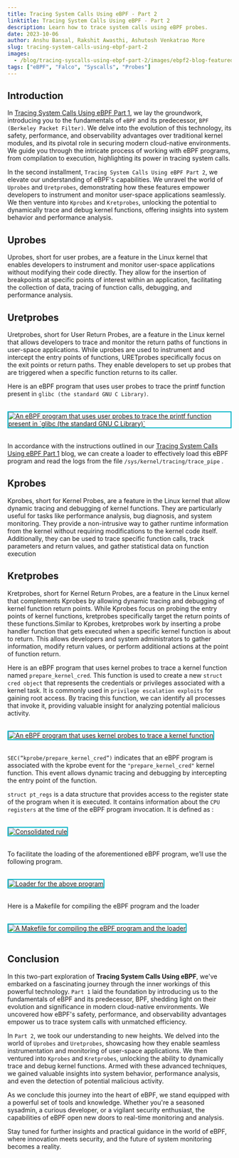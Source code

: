 ```yaml
---
title: Tracing System Calls Using eBPF - Part 2
linktitle: Tracing System Calls Using eBPF - Part 2
description: Learn how to trace system calls using eBPF probes.
date: 2023-10-06
author: Anshu Bansal, Rakshit Awasthi, Ashutosh Venkatrao More
slug: tracing-system-calls-using-ebpf-part-2
images:
  - /blog/tracing-syscalls-using-ebpf-part-2/images/ebpf2-blog-featured.png
tags: ["eBPF", "Falco", "Syscalls", "Probes"] 
---
```


## Introduction

In [Tracing System Calls Using eBPF Part 1](https://falco.org/blog/tracing-syscalls-using-ebpf-part-1/), we lay the groundwork, introducing you to the fundamentals of `eBPF` and its predecessor, `BPF (Berkeley Packet Filter)`. We delve into the evolution of this technology, its safety, performance, and observability advantages over traditional kernel modules, and its pivotal role in securing modern cloud-native environments. We guide you through the intricate process of working with eBPF programs, from compilation to execution, highlighting its power in tracing system calls.

In the second installment, `Tracing System Calls Using eBPF Part 2`, we elevate our understanding of eBPF's capabilities. We unravel the world of `Uprobes` and `Uretprobes`, demonstrating how these features empower developers to instrument and monitor user-space applications seamlessly. We then venture into `Kprobes` and `Kretprobes`, unlocking the potential to dynamically trace and debug kernel functions, offering insights into system behavior and performance analysis.

## Uprobes

Uprobes, short for user probes, are a feature in the Linux kernel that enables developers to instrument and monitor user-space applications without modifying their code directly. They allow for the insertion of breakpoints at specific points of interest within an application, facilitating the collection of data, tracing of function calls, debugging, and performance analysis. 

## Uretprobes

Uretprobes, short for User Return Probes, are a feature in the Linux kernel that allows developers to trace and monitor the return paths of functions in user-space applications. While uprobes are used to instrument and intercept the entry points of functions, URETprobes specifically focus on the exit points or return paths. They enable developers to set up probes that are triggered when a specific function returns to its caller.

Here is an eBPF program that uses user probes to trace the printf function present in `glibc (the standard GNU C Library)`.

<br><a target="_blank" href="images/ebpf2-01.png">
  <img style="border: 2px solid #00b4c8" 
       alt="An eBPF program that uses user probes to trace the printf function present in `glibc (the standard GNU C Library)`"
       src="images/ebpf2-01.png">
  </img>
</a><br><br>

In accordance with the instructions outlined in our [Tracing System Calls Using eBPF Part 1](https://falco.org/blog/tracing-syscalls-using-ebpf-part-1/) blog, we can create a loader to effectively load this eBPF program and read the logs from the file `/sys/kernel/tracing/trace_pipe` .

## Kprobes

Kprobes, short for Kernel Probes, are a feature in the Linux kernel that allow dynamic tracing and debugging of kernel functions. They are particularly useful for tasks like performance analysis, bug diagnosis, and system monitoring. They provide a non-intrusive way to gather runtime information from the kernel without requiring modifications to the kernel code itself. Additionally, they can be used to trace specific function calls, track parameters and return values, and gather statistical data on function execution

## Kretprobes

Kretprobes, short for Kernel Return Probes, are a feature in the Linux kernel that complements Kprobes by allowing dynamic tracing and debugging of kernel function return points. While Kprobes focus on probing the entry points of kernel functions, kretprobes specifically target the return points of these functions.Similar to Kprobes, kretprobes work by inserting a probe handler function that gets executed when a specific kernel function is about to return. This allows developers and system administrators to gather information, modify return values, or perform additional actions at the point of function return.

Here is an eBPF program that uses kernel probes to trace a kernel function named `prepare_kernel_cred`. This function is used to create a new `struct cred object` that represents the credentials or privileges associated with a kernel task. It is commonly used in `privilege escalation exploits` for gaining root access. By tracing this function, we can identify all processes that invoke it, providing valuable insight for analyzing potential malicious activity.

<br><a target="_blank" href="images/ebpf2-02.png">
  <img style="border: 2px solid #00b4c8" 
       alt="An eBPF program that uses kernel probes to trace a kernel function"
       src="images/ebpf2-02.png">
  </img>
</a><br><br>

`SEC(“kprobe/prepare_kernel_cred”)` indicates that an eBPF program is associated with the kprobe event for the `"prepare_kernel_cred"` kernel function. This event allows dynamic tracing and debugging by intercepting the entry point of the function.

`struct pt_regs` is a data structure that provides access to the register state of the program when it is executed. It contains information about the `CPU registers` at the time of the eBPF program invocation. It is defined as :

<br><a target="_blank" href="images/ebpf2-03.png">
  <img style="border: 2px solid #00b4c8" 
       alt="Consolidated rule"
       src="images/ebpf2-03.png">
  </img>
</a><br><br>

To facilitate the loading of the aforementioned eBPF program, we’ll use the following program.

<br><a target="_blank" href="images/ebpf2-04.png">
  <img style="border: 2px solid #00b4c8" 
       alt="Loader for the above program"
       src="images/ebpf2-04.png">
  </img>
</a><br><br>

Here is a Makefile for compiling the eBPF program and the loader

<br><a target="_blank" href="images/ebpf2-05.png">
  <img style="border: 2px solid #00b4c8" 
       alt="A Makefile for compiling the eBPF program and the loader"
       src="images/ebpf2-05.png">
  </img>
</a><br><br>

## Conclusion

In this two-part exploration of **Tracing System Calls Using eBPF**, we've embarked on a fascinating journey through the inner workings of this powerful technology. `Part 1` laid the foundation by introducing us to the fundamentals of eBPF and its predecessor, BPF, shedding light on their evolution and significance in modern cloud-native environments. We uncovered how eBPF's safety, performance, and observability advantages empower us to trace system calls with unmatched efficiency.

In `Part 2`, we took our understanding to new heights. We delved into the world of `Uprobes` and `Uretprobes`, showcasing how they enable seamless instrumentation and monitoring of user-space applications. We then ventured into `Kprobes` and `Kretprobes`, unlocking the ability to dynamically trace and debug kernel functions. Armed with these advanced techniques, we gained valuable insights into system behavior, performance analysis, and even the detection of potential malicious activity.

As we conclude this journey into the heart of eBPF, we stand equipped with a powerful set of tools and knowledge. Whether you're a seasoned sysadmin, a curious developer, or a vigilant security enthusiast, the capabilities of eBPF open new doors to real-time monitoring and analysis. 

Stay tuned for further insights and practical guidance in the world of eBPF, where innovation meets security, and the future of system monitoring becomes a reality.